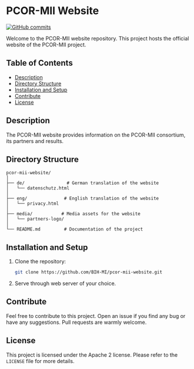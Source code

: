 # PCOR-MII Website

[![GitHub commits](https://img.shields.io/github/commit-activity/m/BIH-MI/pcor-mii-website)](https://github.com/BIH-MI/pcor-mii-website/commits/main)

Welcome to the PCOR-MII website repository. This project hosts the official website of the PCOR-MII project.

## Table of Contents

- [Description](#description)
- [Directory Structure](#directory-structure)
- [Installation and Setup](#installation-and-setup)
- [Contribute](#contribute)
- [License](#license)

## Description

The PCOR-MII website provides information on the PCOR-MII consortium, its partners and results.

## Directory Structure

```
pcor-mii-website/
│
├── de/                # German translation of the website
│   └── datenschutz.html
│
├── eng/              # English translation of the website
│   └── privacy.html
│
├── media/           # Media assets for the website
│   └── partners-logo/
│
└── README.md         # Documentation of the project
```

## Installation and Setup

1. Clone the repository:
   ```bash
   git clone https://github.com/BIH-MI/pcor-mii-website.git
   ```

2. Serve through web server of your choice.

## Contribute

Feel free to contribute to this project. Open an issue if you find any bug or have any suggestions. Pull requests are warmly welcome.

## License

This project is licensed under the Apache 2 license. Please refer to the `LICENSE` file for more details.
